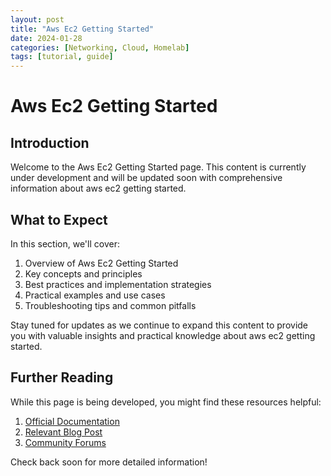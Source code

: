 ```yaml
---
layout: post
title: "Aws Ec2 Getting Started"
date: 2024-01-28
categories: [Networking, Cloud, Homelab]
tags: [tutorial, guide]
---
```


# Aws Ec2 Getting Started

## Introduction

Welcome to the Aws Ec2 Getting Started page. This content is currently under development and will be updated soon with comprehensive information about aws ec2 getting started.

## What to Expect

In this section, we'll cover:

1. Overview of Aws Ec2 Getting Started
2. Key concepts and principles
3. Best practices and implementation strategies
4. Practical examples and use cases
5. Troubleshooting tips and common pitfalls

Stay tuned for updates as we continue to expand this content to provide you with valuable insights and practical knowledge about aws ec2 getting started.

## Further Reading

While this page is being developed, you might find these resources helpful:

1. [Official Documentation](https://example.com)
2. [Relevant Blog Post](https://example.com/blog)
3. [Community Forums](https://example.com/forum)

Check back soon for more detailed information!
